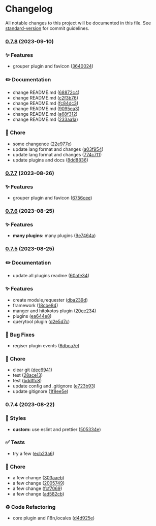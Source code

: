 # Changelog

All notable changes to this project will be documented in this file. See [standard-version](https://github.com/conventional-changelog/standard-version) for commit guidelines.

### [0.7.8](https://github.com/BIYUEHU/kotori-bot/compare/v0.7.7...v0.7.8) (2023-09-10)

### ✨ Features

-   grouper plugin and favicon ([3640024](https://github.com/BIYUEHU/kotori-bot/commit/3640024d5a8b289826b2068a4a78b9397b9fdb5f))

### ✏️ Documentation

-   change README.md ([68872c4](https://github.com/BIYUEHU/kotori-bot/commit/68872c4bfc95ed94d12db7474baf3bc45225f8d9))
-   change README.md ([c2f3b76](https://github.com/BIYUEHU/kotori-bot/commit/c2f3b76b8391c66a624d3788baa46d0c53870358))
-   change README.md ([fc84dc3](https://github.com/BIYUEHU/kotori-bot/commit/fc84dc3fe43160ac462603ddd284b2cb63e8029c))
-   change README.md ([9095ea3](https://github.com/BIYUEHU/kotori-bot/commit/9095ea3177f18f63cb352d2ba752a73f135e3139))
-   change README.md ([a68f312](https://github.com/BIYUEHU/kotori-bot/commit/a68f3126177cfc9da3c31fbad75df4df6d907f1b))
-   change README.md ([233aa1a](https://github.com/BIYUEHU/kotori-bot/commit/233aa1a99aeda66a59f77618b78ea6af5905d075))

### 🚀 Chore

-   some changence ([22e977e](https://github.com/BIYUEHU/kotori-bot/commit/22e977ee1da4b97a57698e74d8c27c0fbc125b5a))
-   update lang format and changes ([a03f954](https://github.com/BIYUEHU/kotori-bot/commit/a03f95458d373260bcc8c870181d1b55bff48170))
-   update lang format and changes ([774c7f1](https://github.com/BIYUEHU/kotori-bot/commit/774c7f1617890d0e754b369abe6c2565661f5510))
-   update plugins and docs ([8dd8836](https://github.com/BIYUEHU/kotori-bot/commit/8dd883695ee761ba96324987f9ce597d63906bab))

### [0.7.7](https://github.com/BIYUEHU/kotori-bot/compare/v0.7.6...v0.7.7) (2023-08-26)

### ✨ Features

-   grouper plugin and favicon ([6756cee](https://github.com/BIYUEHU/kotori-bot/commit/6756cee88a5bf1e1b9e88a2becef1023ca401b3a))

### [0.7.6](https://github.com/BIYUEHU/kotori-bot/compare/v0.7.5...v0.7.6) (2023-08-25)

### ✨ Features

-   **many plugins:** many plugins ([9e7464a](https://github.com/BIYUEHU/kotori-bot/commit/9e7464ad6c0bc3e10a673063d762eb469b8cf74c))

### [0.7.5](https://github.com/BIYUEHU/kotori-bot/compare/v0.7.4...v0.7.5) (2023-08-25)

### ✏️ Documentation

-   update all plugins readme ([60afe34](https://github.com/BIYUEHU/kotori-bot/commit/60afe3488ac90d5b7a49dfcd702d27880ab2f0ff))

### ✨ Features

-   create module,requester ([dba239d](https://github.com/BIYUEHU/kotori-bot/commit/dba239dbd4f1c4fe0067e4b603aab62c31049063))
-   framework ([18cbe84](https://github.com/BIYUEHU/kotori-bot/commit/18cbe84ecb5cbbca91c009db5f2e2bd5db0a9351))
-   manger and hitokotos plugin ([20ee234](https://github.com/BIYUEHU/kotori-bot/commit/20ee23496a209433c656032d300e5474da664945))
-   plugins ([ea644e8](https://github.com/BIYUEHU/kotori-bot/commit/ea644e85641f39ddbe2fb0b3790cd401d2c758b8))
-   querytool plugin ([d2e5d7c](https://github.com/BIYUEHU/kotori-bot/commit/d2e5d7c1465d58b84fb916d52c71985bd391f75f))

### 🐛 Bug Fixes

-   regiser plugin events ([6dbca7e](https://github.com/BIYUEHU/kotori-bot/commit/6dbca7e436abc05842f51154af12a12d22e7c196))

### 🚀 Chore

-   clear git ([dec6941](https://github.com/BIYUEHU/kotori-bot/commit/dec6941a1346cecb8cc9556958d168219fab6e26))
-   test ([28ace13](https://github.com/BIYUEHU/kotori-bot/commit/28ace134947815eeca6923df66bfe2bcb2a1117d))
-   test ([bddffc8](https://github.com/BIYUEHU/kotori-bot/commit/bddffc8d05a222a47573baa5aec0bed7bb4a3acf))
-   update config and .gitignore ([e723b93](https://github.com/BIYUEHU/kotori-bot/commit/e723b931b627ded62325a2a2ccc624532309ba2c))
-   update gitignore ([1f8ee5e](https://github.com/BIYUEHU/kotori-bot/commit/1f8ee5e8f911cc52fa7b9a9c568b31faf4272b24))

### 0.7.4 (2023-08-22)

### 💄 Styles

-   **custom:** use eslint and prettier ([505334e](https://github.com/BIYUEHU/kotori-bot/commit/505334eb75705c142de7d3c51ea977000f5aa9d0))

### ✅ Tests

-   try a few ([ecb23a6](https://github.com/BIYUEHU/kotori-bot/commit/ecb23a65ac07c086a093f4632f54d0adf55e8bd9))

### 🚀 Chore

-   a few change ([303aaeb](https://github.com/BIYUEHU/kotori-bot/commit/303aaeb2e7830f351fc95ccf99c4733714a14b44))
-   a few change ([2005749](https://github.com/BIYUEHU/kotori-bot/commit/2005749e491eceb22d7a69af3252a30430b81169))
-   a few change ([fcf7069](https://github.com/BIYUEHU/kotori-bot/commit/fcf70698ef8f40a3063627e833f9565e835c6cd1))
-   a few change ([ad582cb](https://github.com/BIYUEHU/kotori-bot/commit/ad582cb1424fda24085b4a7278df589acc0174dd))

### ♻️ Code Refactoring

-   core plugin and i18n,locales ([d4d925e](https://github.com/BIYUEHU/kotori-bot/commit/d4d925e220c2cea01403a4339fe3dcfd2790a0e4))
